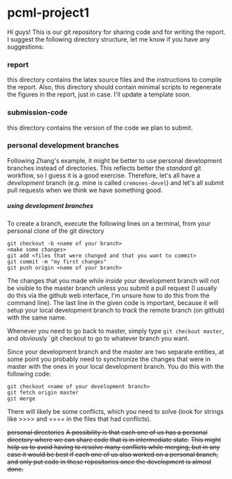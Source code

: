 # pcml-project1
Hi guys! This is our git repository for sharing code and for writing the report.
I suggest the following directory structure, let me know if you have any suggestions:
### report
this directory contains the latex source files and the instructions to compile the report.
Also, this directory should contain minimal scripts to regenerate the figures in the report, just in case.
I'll update a template soon.
### submission-code
this directory contains the version of the code we plan to submit.
### personal development branches
Following Zhang's example, it might be better to use personal development branches instead of directories.
This reflects better the *standard* git workflow, so I guess it is a good exercise.
Therefore, let's all have a *development* branch (e.g. mine is called `cremones-devel`) and let's all submit pull requests when we think we have something good.
##### using development branches
To create a branch, execute the following lines on a terminal, from your personal clone of the git directory
```
git checkout -b <name of your branch>
<make some changes>
git add <files that were changed and that you want to commit>
git commit -m "my first changes"
git push origin <name of your branch>
```
The changes that you made while *inside* your development branch will not be visible to the master branch unless you submit a pull request (I usually do this via the github web interface, I'm unsure how to do this from the command line).
The last line in the given code is important, because it will setup your local development branch to *track* the remote branch (on github) with the same name.

Whenever you need to go back to master, simply type `git checkout master`, and obviously `git checkout <name of the branch> to go to whatever branch you want.

Since your development branch and the master are two separate entities, at some point you probably need to synchronize the changes that were in master with the ones in your local development branch.
You do this with the following code:
```
git checkout <name of your development branch>
git fetch origin master
git merge
```
There will likely be some conflicts, which you need to solve (look for strings like >>>> and ==== in the files that had conflicts).

~~personal directories~~
~~A possibility is that each one of us has a personal directory where we can share code that is in intermediate state.~~
~~This might help us to avoid having to resolve many conflicts while merging, but in any case it would be best if each one of us also worked on a personal branch, and only put code in these repositories once the development is almost done.~~
